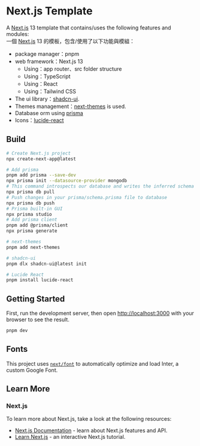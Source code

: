 # Next.js Template

A [Next.js](https://nextjs.org/) 13 template that contains/uses the following features and modules:
<br/>
一個 [Next.js](https://nextjs.org/) 13 的模板，包含/使用了以下功能與模組：

- package manager：pnpm
- web framework：Next.js 13
  - Using：app router、src folder structure
  - Using：TypeScript
  - Using：React
  - Using：Tailwind CSS
- The ui library：[shadcn-ui](https://ui.shadcn.com/).
- Themes management：[next-themes](https://www.npmjs.com/package/next-themes) is used.
- Database orm using [prisma](https://www.prisma.io/)
- Icons：[lucide-react](https://lucide.dev/guide/packages/lucide-react)

## Build

```bash
# Create Next.js project
npx create-next-app@latest

# Add prisma
pnpm add prisma --save-dev
npx prisma init --datasource-provider mongodb
# This command introspects our database and writes the inferred schema into your prisma/schema.prisma file
npx prisma db pull
# Push changes in your prisma/schema.prisma file to database
npx prisma db push
# Prisma built-in GUI
npx prisma studio
# Add prisma client
pnpm add @prisma/client
npx prisma generate

# next-themes
pnpm add next-themes

# shadcn-ui
pnpm dlx shadcn-ui@latest init

# Lucide React
pnpm install lucide-react

```

## Getting Started

First, run the development server, then open [http://localhost:3000](http://localhost:3000) with your browser to see the result.

```bash
pnpm dev
```

## Fonts

This project uses [`next/font`](https://nextjs.org/docs/basic-features/font-optimization) to automatically optimize and load Inter, a custom Google Font.

## Learn More

### Next.js

To learn more about Next.js, take a look at the following resources:

- [Next.js Documentation](https://nextjs.org/docs) - learn about Next.js features and API.
- [Learn Next.js](https://nextjs.org/learn) - an interactive Next.js tutorial.
